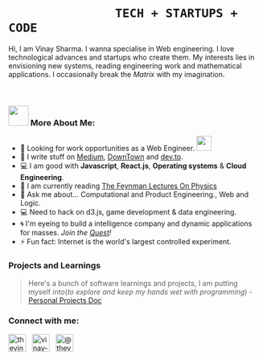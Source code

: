 #  &nbsp; &nbsp;&nbsp;&nbsp;&nbsp;&nbsp;&nbsp;&nbsp;&nbsp;&nbsp;&nbsp;&nbsp;&nbsp;&nbsp;&nbsp;&nbsp;&nbsp;&nbsp;&nbsp;&nbsp;&nbsp;&nbsp;&nbsp;&nbsp;&nbsp;&nbsp;&nbsp;&nbsp;&nbsp;&nbsp;       `TECH + STARTUPS + CODE` 

Hi, I am Vinay Sharma. I wanna specialise in Web engineering. I love technological advances and startups who create them. My interests lies in envisioning new systems, reading engineering work and mathematical applications. I occasionally break the _Matrix_ with my imagination.

<br/>

### <img src="https://github.com/TheDudeThatCode/TheDudeThatCode/blob/master/Assets/Developer.gif" width="40px"> More About Me:
- 🏦  Looking for work opportunities as a Web Engineer.
      <img src="https://media.giphy.com/media/WUlplcMpOCEmTGBtBW/giphy.gif" width="30">
- 📝 I write stuff on [Medium](https://medium.com/@thevinayysharm), [DownTown](https://downtown.substack.com) and [dev.to](https://dev.to/thevinayysharma).
- 💻 I am good with **Javascript**, **React.js**, **Operating systems** & **Cloud Engineering**.
- 📖 I am currently reading [The Feynman Lectures On Physics](https://www.feynmanlectures.caltech.edu/)
- 💬 Ask me about...  Computational and Product Engineering., Web and Logic.
- 💻 Need to hack on d3.js, game development & data engineering.
- 🌀 I'm eyeing to build a intelligence company and dynamic applications for masses. _Join the [Quest](https://vinay02856@gmail.com)!_
- ⚡ Fun fact: Internet is the world's largest controlled experiment.


### Projects and Learnings
>Here's a bunch of software learnings and projects, I am putting myself into(_to explore and keep my hands wet with programming_) - [Personal Projects Doc](https://www.notion.so/6e6775d6d83a44dbbc79d6fb5a0624e1?v=4dde86444f0d42cfaefc238f63013656)

<h3 align="left">Connect with me:</h3>
<p align="left">
<a href="https://twitter.com/thevinayysharma" target="blank"><img align="center" src="https://cdn3.iconfinder.com/data/icons/2018-social-media-logotypes/1000/2018_social_media_popular_app_logo_twitter-256.png" alt="thevinayysharma" height="35" width="35" /></a>&nbsp;&nbsp
<a href="https://linkedin.com/in/vinay-sharma-engineer" target="blank"><img align="center" src="https://cdn1.iconfinder.com/data/icons/logotypes/32/square-linkedin-256.png" alt="vinay-sharma-engineer" height="35" width="35" /></a>&nbsp;&nbsp
<a href="https://medium.com/@thevinayysharma" target="blank"><img align="center" src="https://cdn4.iconfinder.com/data/icons/social-media-circle-7/512/Medium_circle-256.png" alt="@thevinayysharma" height="35" width="35" /></a>
</p>
